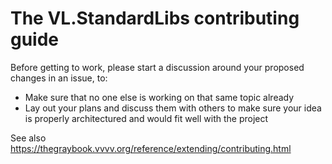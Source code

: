 # The VL.StandardLibs contributing guide

Before getting to work, please start a discussion around your proposed changes in an issue, to:
* Make sure that no one else is working on that same topic already
* Lay out your plans and discuss them with others to make sure your idea is properly architectured and would fit well with the project

See also https://thegraybook.vvvv.org/reference/extending/contributing.html
